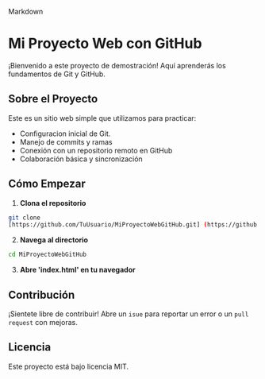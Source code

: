 Markdown

# Mi Proyecto Web con GitHub

¡Bienvenido a este proyecto de demostración! Aquí aprenderás los fundamentos de Git y GitHub.

## Sobre el Proyecto

Este es un sitio web simple que utilizamos para practicar:
- Configuracion inicial de Git.
- Manejo de commits y ramas
- Conexión con un repositorio remoto en GitHub
- Colaboración básica y sincronización

## Cómo Empezar

1. **Clona el repositorio**
  ```bash
  git clone
[https://github.com/TuUsuario/MiProyectoWebGitHub.git] (https://github.com/TaelusKirarius/MiProyectoWebGitHub.git)

```
2. **Navega al directorio**
  ```bash
  cd MiProyectoWebGitHub

```
3. **Abre 'index.html' en tu navegador**

## Contribución

¡Sientete libre de contribuir! Abre un `isue` para reportar un error o un `pull request` con mejoras.

## Licencia

Este proyecto está bajo licencia MIT.
